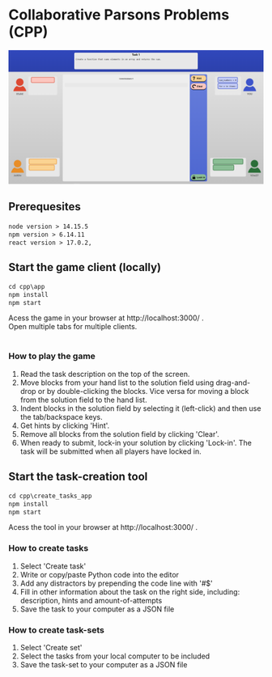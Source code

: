# Collaborative Parsons Problems (CPP)

<p align="center">
  <img src="./documentation/images/screenshot.png" width="800">
</p>


##  Prerequesites

```
node version > 14.15.5
npm version > 6.14.11
react version > 17.0.2,
```

## Start the game client (locally)

```
cd cpp\app
npm install
npm start
```
Acess the game in your browser at http://localhost:3000/ . <br />
Open multiple tabs for multiple clients. <br /> <br />

### How to play the game
<ol>
  <li>Read the task description on the top of the screen.</li>
  <li>Move blocks from your hand list to the solution field using drag-and-drop or by double-clicking the blocks. Vice versa for moving a block from the solution field to the hand list.</li>
  <li>Indent blocks in the solution field by selecting it (left-click) and then use the tab/backspace keys.</li>
  <li>Get hints by clicking 'Hint'.</li>
  <li>Remove all blocks from the solution field by clicking 'Clear'.</li>
  <li>When ready to submit, lock-in your solution by clicking 'Lock-in'. The task will be submitted when all players have locked in.</li>
</ol>

## Start the task-creation tool
```
cd cpp\create_tasks_app
npm install
npm start
```
Acess the tool in your browser at http://localhost:3000/ . <br />

### How to create tasks
<ol>
  <li>Select 'Create task'</li>
  <li>Write or copy/paste Python code into the editor</li>
  <li>Add any distractors by prepending the code line with '#$'</li>
  <li>Fill in other information about the task on the right side, including: description, hints and amount-of-attempts</li>
  <li>Save the task to your computer as a JSON file</li>
</ol>

### How to create task-sets
<ol>
  <li>Select 'Create set'</li>
  <li>Select the tasks from your local computer to be included</li>
  <li>Save the task-set to your computer as a JSON file</li>
</ol>

